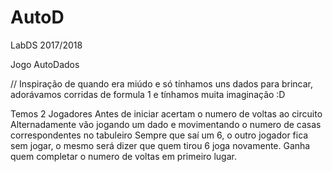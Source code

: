 # AutoD
LabDS 2017/2018 

Jogo AutoDados

// Inspiração de quando era miúdo e só tínhamos uns dados para brincar, adorávamos corridas de formula 1 e tínhamos muita imaginação :D 

Temos 2 Jogadores
Antes de iniciar acertam o numero de voltas ao circuito
Alternadamente vão jogando um dado e movimentando o numero de casas correspondentes no tabuleiro
Sempre que saí um 6, o outro jogador fica sem jogar, o mesmo será dizer que quem tirou 6 joga novamente.
Ganha quem completar o numero de voltas em primeiro lugar.
